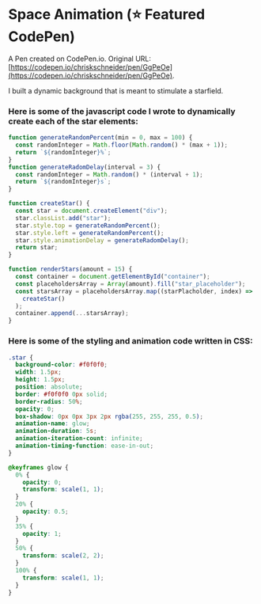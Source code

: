 # Space Animation (:star: Featured CodePen)

A Pen created on CodePen.io. Original URL: [https://codepen.io/chriskschneider/pen/GgPeOe](https://codepen.io/chriskschneider/pen/GgPeOe).

I built a dynamic background that is meant to stimulate a starfield.

### Here is some of the javascript code I wrote to dynamically create each of the star elements:

```js
function generateRandomPercent(min = 0, max = 100) {
  const randomInteger = Math.floor(Math.random() * (max + 1));
  return `${randomInteger}%`;
}
function generateRadomDelay(interval = 3) {
  const randomInteger = Math.random() * (interval + 1);
  return `${randomInteger}s`;
}

function createStar() {
  const star = document.createElement("div");
  star.classList.add("star");
  star.style.top = generateRandomPercent();
  star.style.left = generateRandomPercent();
  star.style.animationDelay = generateRadomDelay();
  return star;
}

function renderStars(amount = 15) {
  const container = document.getElementById("container");
  const placeholdersArray = Array(amount).fill("star_placeholder");
  const starsArray = placeholdersArray.map((starPlacholder, index) =>
    createStar()
  );
  container.append(...starsArray);
}
```
### Here is some of the styling and animation code written in CSS:
```css
.star {
  background-color: #f0f0f0;
  width: 1.5px;
  height: 1.5px;
  position: absolute;
  border: #f0f0f0 0px solid;
  border-radius: 50%;
  opacity: 0;
  box-shadow: 0px 0px 3px 2px rgba(255, 255, 255, 0.5);
  animation-name: glow;
  animation-duration: 5s;
  animation-iteration-count: infinite;
  animation-timing-function: ease-in-out;
}

@keyframes glow {
  0% {
    opacity: 0;
    transform: scale(1, 1);
  }
  20% {
    opacity: 0.5;
  }
  35% {
    opacity: 1;
  }
  50% {
    transform: scale(2, 2);
  }
  100% {
    transform: scale(1, 1);
  }
}
```
